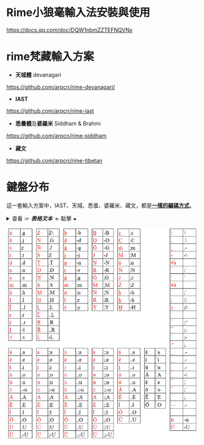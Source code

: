 # **Rime小狼毫輸入法安裝與使用**

https://docs.qq.com/doc/DQW1nbmZZTEFNQVNx

# **rime梵藏輸入方案**

- **天城體** devanagari

https://github.com/arpcn/rime-devanagari/

- **IAST**

https://github.com/arpcn/rime-iast

- **悉曇體**及**婆羅米** Siddham & Brahmi

https://github.com/arpcn/rime-siddham

- **藏文**

https://github.com/arpcn/rime-tibetan

# **鍵盤分布**

這一套輸入方案中，IAST、天城、悉曇、婆羅米、藏文，都是[**一樣的編碼方式**](#)。

<details>

<summary>查看 ☞ <b><i>表格文本</i></b> ☜ 點擊 ◂ </summary>


|ṅ|.g|Z|Z\ |ḇ|-b|Ḇ|-B|ç|.c|||\ |\ |
|-|-|-|-|-|-|-|-|-|-|-|-|-|-|
|ñ|.j|Ṅ|.G|ḏ|-d|Ḏ|-D|Ç|.C|||.|.\ |
|ś|z|Ñ|.J|ḡ|-g|Ḡ|-G|ḿ|;m|||̠|.-|
|ṭ|.t|Ś|Z|ɉ|-j|Ɉ|-J|Ḿ|;M|||-|-\ |
|ḍ|.d|Ṭ|.T|ṉ|-n|Ṉ|-N|ń|;n|||#à||
|ṇ|.n|Ḍ|.D|ṟ|-r|Ṟ|-R|Ń|;N|||̀|;`|
|ṣ|.s|Ṇ|.N|ġ|;g|Ġ|;G|ź|;z|||`|`|
|ṃ|.m|Ṣ|.S|ṁ|;m|Ṁ|;M|Ź|;Z|||#á||
|ḥ|.h|Ṃ|.M|ṅ|;n|Ṅ|;N|ẖ|-h|||́|;`|
|ḷ|.l|Ḥ|.H|ṙ|;r|Ṙ|;R|ḫ|-h|||;|;\ |
|ḹ|..l|Ḷ|.L|ẏ|;y|Ẏ|;Y|Ḫ|-H|||z|z\ |
|ṛ|.r|Ḹ|..L|||||||||||
|ṝ|..r|Ṛ|.R|||||||||̂|;^|
|ḻ|-l|Ṝ|..R|||||||||̅|;-|
|√|.v|Ḻ|-L|||||||||̄|;-|
|||||||||||||̐|;.|
|ā|.a|á|;a|ǎ|.;a|à|;;a|â|..a|ã|`a|̤|.-|
|ē|.e|é|;e|ě|.;e|è|;;e|ê|..e|ĩ|`i|̲|.-|
|ī|.i|í|;i|ǐ|.;i|ì|;;i|î|..i|ũ|`u|͟|.-|
|ō|.o|ó|;o|ǒ|.;o|ò|;;o|ô|..o|Ã|`A|̥|-\ |
|ū|.u|ú|;u|ǔ|.;u|ù|;;u|û|..u|ĕ|`e|̃|;`|
|ǖ|.-u|ǘ|;-u|ǚ|.;-u|ǜ|;;-u|Â|..A|ŏ|`o|̆|;`|
|Ā|.A|Á|;A|Ǎ|.;A|À|;;A|Ê|..E|Ĕ|`E|̇|;.|
|Ē|.E|É|;E|Ě|.;E|È|;;E|Î|..I|Ŏ|`O|⌣|.-|
|Ī|.I|Í|;I|Ǐ|.;I|Ì|;;I|Ô|..O|||||
|Ō|.O|Ó|;O|Ǒ|.;O|Ò|;;O|Û|..U|||ü|-u|
|Ū|.U|Ú|;U|Ǔ|.;U|Ù|;;U|||||Ü|-U|
|Ǖ|.-U|Ǘ|;-U|Ǚ|.;-U|Ǜ|;;-U|||||||


</details>

![鍵盤](鍵盤1.png)

